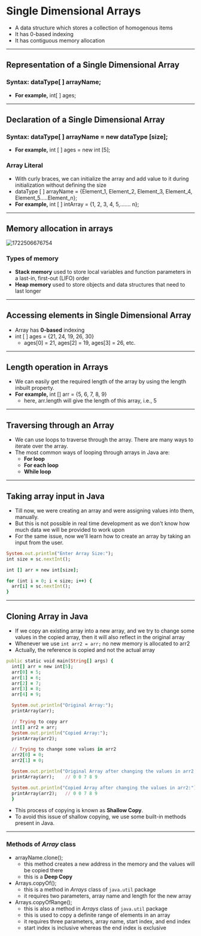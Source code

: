 # Single Dimensional Arrays
- A data structure which stores a collection of homogenous items
- It has 0-based indexing
- It has contiguous memory allocation

---

## Representation of a Single Dimensional Array

### Syntax: dataType[ ] arrayName;
- **For example,** int[ ] ages;

---

## Declaration of a Single Dimensional Array

### Syntax: dataType[ ] arrayName = new dataType [size];
- **For example,** int [ ] ages = new int [5];

### Array Literal
- With curly braces, we can initialize the array and add value to it during initialization without defining the size
- dataType [ ] arrayName = {Element_1, Element_2, Element_3, Element_4, Element_5.....Element_n};
- **For example,** int [ ] intArray = {1, 2, 3, 4, 5,....... n};

---

## Memory allocation in arrays
![1722506676754](https://github.com/user-attachments/assets/a881a30c-bc8e-4103-9256-7c46ea050a7c)

### Types of memory
- **Stack memory** used to store local variables and function parameters in a last-in, first-out (LIFO) order
- **Heap memory** used to store objects and data structures that need to last longer

---

## Accessing elements in Single Dimensional Array
- Array has **0-based** indexing
- int [ ] ages = {21, 24, 19, 26, 30}
    - ages[0] = 21, ages[2] = 19, ages[3] = 26, etc.

---

## Length operation in Arrays
- We can easily get the required length of the array by using the length inbuilt property.
- **For example,** int [] arr = {5, 6, 7, 8, 9}
    - here, arr.length will give the length of this array, i.e., 5

---

## Traversing through an Array
- We can use loops to traverse through the array. There are many ways to iterate over the array.
- The most common ways of looping through arrays in Java are:
    - **For loop**
    - **For each loop**
    - **While loop**

---

## Taking array input in Java

- Till now, we were creating an array and were assigning values into them, manually.
- But this is not possible in real time development as we don't know how much data we will be provided to work upon
- For the same issue, now we'll learn how to create an array by taking an input from the user.

```ruby
System.out.printlm("Enter Array Size:");
int size = sc.nextInt();

int [] arr = new int[size];

for (int i = 0; i < size; i++) {
  arr[i] = sc.nextInt();
}
```

---

## Cloning Array in Java

- If we copy an existing array into a new array, and we try to change some values in the copied array, then it will also reflect in the original array
- Whenever we use ```int arr2 = arr;``` no new memory is allocated to arr2
- Actually, the reference is copied and not the actual array

```ruby
public static void main(String[] args) {
  int[] arr = new int[5];
  arr[0] = 5;
  arr[1] = 6;
  arr[2] = 7;
  arr[3] = 8;
  arr[4] = 9;

  System.out.println("Original Array:");
  printArray(arr);

  // Trying to copy arr
  int[] arr2 = arr;
  System.out.println("Copied Array:");
  printArray(arr2);

  // Trying to change some values in arr2
  arr2[0] = 0;
  arr2[1] = 0;

  System.out.println("Original Array after changing the values in arr2:");
  printArray(arr);    // 0 0 7 8 9

  System.out.println("Copied Array after changing the values in arr2:");
  printArray(arr2);   // 0 0 7 8 9
  }
```

- This process of copying is known as **Shallow Copy**.
- To avoid this issue of shallow copying, we use some built-in methods present in Java.

---

### Methods of _Array_ class

- arrayName.clone();
  - this method creates a new address in the memory and the values will be copied there
  - this is a **Deep Copy**
- Arrays.copyOf();
  - this is a method in _Arrays_ class of ```java.util``` package
  - it requires two parameters, array name and length for the new array
- Arrays.copyOfRange();
  - this is also a method in _Arrays_ class of ```java.util``` package
  - this is used to copy a definite range of elements in an array
  - it requires three parameters, array name, start index, and end index
  - start index is inclusive whereas the end index is exclusive
